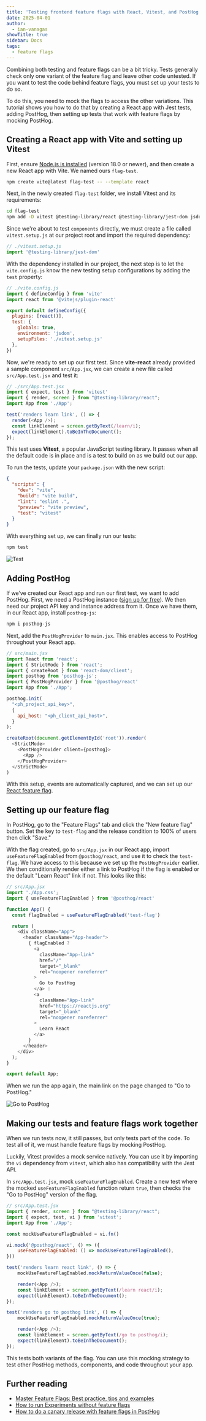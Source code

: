 ```yaml
---
title: 'Testing frontend feature flags with React, Vitest, and PostHog'
date: 2025-04-01
author:
  - ian-vanagas
showTitle: true
sidebar: Docs
tags:
  - feature flags
---
```

 

Combining both testing and feature flags can be a bit tricky. Tests generally check only one variant of the feature flag and leave other code untested. If you want to test the code behind feature flags, you must set up your tests to do so.

To do this, you need to mock the flags to access the other variations. This tutorial shows you how to do that by creating a React app with Jest tests, adding PostHog, then setting up tests that work with feature flags by mocking PostHog.

## Creating a React app with Vite and setting up Vitest

First, ensure [Node.js is installed](https://nodejs.dev/en/learn/how-to-install-nodejs/) (version 18.0 or newer), and then create a new React app with Vite. We named ours `flag-test`.

```bash
npm create vite@latest flag-test -- --template react
```

Next, in the newly created `flag-test` folder, we install Vitest and its requirements:

```bash
cd flag-test
npm add -D vitest @testing-library/react @testing-library/jest-dom jsdom
```

Since we're about to test `components` directly, we must create a file called `vitest.setup.js` at our project root and import the required dependency:

```js
// ./vitest.setup.js
import '@testing-library/jest-dom'
```

With the dependency installed in our project, the next step is to let the `vite.config.js` know the new testing setup configurations by adding the `test` property:

```js
// ./vite.config.js
import { defineConfig } from 'vite'
import react from '@vitejs/plugin-react'

export default defineConfig({ 
  plugins: [react()],
  test: {
    globals: true,
    environment: 'jsdom',
    setupFiles: './vitest.setup.js'
  },
})
```

Now, we're ready to set up our first test. Since **vite-react** already provided a sample component `src/App.jsx`, we can create a new file called `src/App.test.jsx` and test it:

```js
// ./src/App.test.jsx
import { expect, test } from 'vitest'
import { render, screen } from "@testing-library/react";
import App from './App';

test('renders learn link', () => {
  render(<App />);
  const linkElement = screen.getByText(/learn/i);
  expect(linkElement).toBeInTheDocument();
});
```

This test uses **Vitest**, a popular JavaScript testing library. It passes when all the default code is in place and is a test to build on as we build out our app.

To run the tests, update your `package.json` with the new script:

```json
{
  "scripts": {
    "dev": "vite",
    "build": "vite build",
    "lint": "eslint .",
    "preview": "vite preview",
    "test": "vitest"
  }
}
```

With everything set up, we can finally run our tests: 

```bash
npm test
```

![Test](https://res.cloudinary.com/dmukukwp6/image/upload/v1710055416/posthog.com/contents/images/tutorials/test-frontend-feature-flags/test.png)

## Adding PostHog

If we’ve created our React app and run our first test, we want to add PostHog. First, we need a PostHog instance ([sign up for free](https://app.posthog.com/signup)). We then need our project API key and instance address from it. Once we have them, in our React app, install `posthog-js`:

```bash
npm i posthog-js
```

Next, add the `PostHogProvider` to `main.jsx`. This enables access to PostHog throughout your React app.

```js
// src/main.jsx
import React from 'react';
import { StrictMode } from 'react';
import { createRoot } from 'react-dom/client';
import posthog from 'posthog-js';
import { PostHogProvider } from '@posthog/react'
import App from './App';

posthog.init(
  "<ph_project_api_key>",
  {
    api_host: "<ph_client_api_host>",
  }
);

createRoot(document.getElementById('root')).render(
  <StrictMode>
  	<PostHogProvider client={posthog}>
	  <App />
  	</PostHogProvider>
  </StrictMode>
)
```

With this setup, events are automatically captured, and we can set up our [React feature flag](/tutorials/react-feature-flags).

## Setting up our feature flag

In PostHog, go to the "Feature Flags" tab and click the "New feature flag" button. Set the key to `test-flag` and the release condition to 100% of users then click "Save."

With the flag created, go to  `src/App.jsx` in our React app, import `useFeatureFlagEnabled` from `@posthog/react`, and use it to check the `test-flag`. We have access to this because we set up the `PostHogProvider` earlier. We then conditionally render either a link to PostHog if the flag is enabled or the default "Learn React" link if not. This looks like this:

```js
// src/App.jsx
import './App.css';
import { useFeatureFlagEnabled } from '@posthog/react'

function App() {
  const flagEnabled = useFeatureFlagEnabled('test-flag')

  return (
    <div className="App">
      <header className="App-header">
        { flagEnabled ?
          <a
            className="App-link"
            href="/"
            target="_blank"
            rel="noopener noreferrer"
          >
            Go to PostHog
          </a> : 
          <a
            className="App-link"
            href="https://reactjs.org"
            target="_blank"
            rel="noopener noreferrer"
          >
            Learn React
          </a>
        }
      </header>
    </div>
  );
}

export default App;
```

When we run the app again, the main link on the page changed to "Go to PostHog."

![Go to PostHog](https://res.cloudinary.com/dmukukwp6/image/upload/Clean_Shot_2025_03_27_at_09_52_49_2x_65390628c1.png)

## Making our tests and feature flags work together

When we run tests now, it still passes, but only tests part of the code. To test all of it, we must handle feature flags by mocking PostHog. 

Luckily, Vitest provides a mock service natively. You can use it by importing the `vi` dependency from `vitest`, which also has compatibility with the Jest API.

In `src/App.test.jsx`, mock `useFeatureFlagEnabled`. Create a new test where the mocked `useFeatureFlagEnabled` function return `true`, then checks the "Go to PostHog" version of the flag.

```js
// src/App.test.jsx
import { render, screen } from "@testing-library/react";
import { expect, test, vi } from 'vitest';
import App from './App';

const mockUseFeatureFlagEnabled = vi.fn()

vi.mock('@posthog/react', () => ({
    useFeatureFlagEnabled: () => mockUseFeatureFlagEnabled(),
}))

test('renders learn react link', () => {
    mockUseFeatureFlagEnabled.mockReturnValueOnce(false);

    render(<App />);
    const linkElement = screen.getByText(/learn react/i);
    expect(linkElement).toBeInTheDocument();
});

test('renders go to posthog link', () => {
    mockUseFeatureFlagEnabled.mockReturnValueOnce(true);

    render(<App />);
    const linkElement = screen.getByText(/go to posthog/i);
    expect(linkElement).toBeInTheDocument();
});
```

This tests both variants of the flag. You can use this mocking strategy to test other PostHog methods, components, and code throughout your app.

## Further reading

- [Master Feature Flags: Best practice, tips and examples](/blog/feature-flag-best-practices)
- [How to run Experiments without feature flags](/docs/experiments/running-experiments-without-feature-flags)
- [How to do a canary release with feature flags in PostHog](/tutorials/canary-release)

<NewsletterForm />
